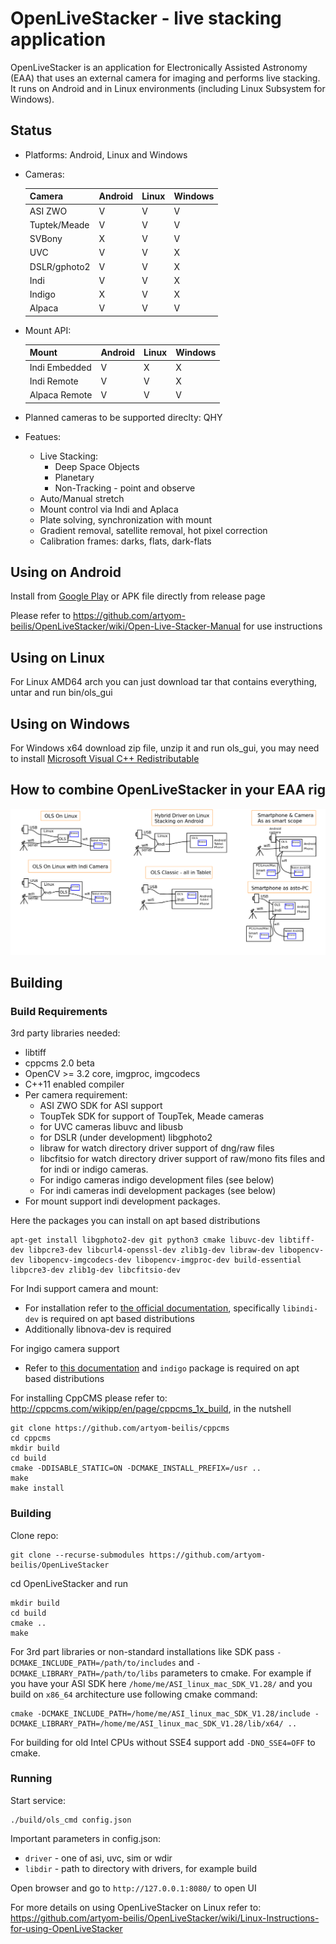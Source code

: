 # OpenLiveStacker - live stacking application

OpenLiveStacker is an application for Electronically Assisted Astronomy (EAA) that uses an external camera for imaging and performs live stacking. It runs on Android and in Linux environments (including Linux Subsystem for Windows).

## Status

- Platforms: Android, Linux and Windows
- Cameras:

    |Camera       | Android | Linux | Windows |
    |-------------|---------|-------|---------|
    |ASI ZWO      | V       | V     | V       |
    |Tuptek/Meade | V       | V     | V       |
    |SVBony       | X       | V     | V       |
    |UVC          | V       | V     | X       |
    |DSLR/gphoto2 | V       | V     | X       |
    |Indi         | V       | V     | X       |
    |Indigo       | X       | V     | X       |
    |Alpaca       | V       | V     | V       |
- Mount API:

    |Mount        | Android | Linux | Windows |
    |-------------|---------|-------|---------|
    |Indi Embedded| V       | X     | X       |
    |Indi Remote  | V       | V     | X       |
    |Alpaca Remote| V       | V     | V       |
- Planned cameras to be supported direclty: QHY
- Featues:
    - Live Stacking:
        - Deep Space Objects
        - Planetary
        - Non-Tracking - point and observe
    - Auto/Manual stretch
    - Mount control via Indi and Aplaca
    - Plate solving, synchronization with mount
    - Gradient removal, satellite removal, hot pixel correction
    - Calibration frames: darks, flats, dark-flats

## Using on Android

Install from [Google Play](https://play.google.com/store/apps/details?id=org.openlivestacker&hl=en) or APK file directly from release page

Please refer to <https://github.com/artyom-beilis/OpenLiveStacker/wiki/Open-Live-Stacker-Manual> for use instructions

## Using on Linux

For Linux AMD64 arch you can just download tar that contains everything, untar and run bin/ols_gui

## Using on Windows

For Windows x64 download zip file, unzip it and run ols_gui, you may need to install [Microsoft Visual C++ Redistributable](https://learn.microsoft.com/en-us/cpp/windows/latest-supported-vc-redist?view=msvc-170)

## How to combine OpenLiveStacker in your EAA rig

![RIG](https://github.com/artyom-beilis/OpenLiveStacker/blob/main/docs/connection-charts.png)

## Building

### Build Requirements

3rd party libraries needed:

- libtiff
- cppcms 2.0 beta
- OpenCV >= 3.2 core, imgproc, imgcodecs
- C++11 enabled compiler
- Per camera requirement:
    - ASI ZWO SDK for ASI support
    - ToupTek SDK for support of ToupTek, Meade cameras
    - for UVC cameras libuvc and libusb
    - for DSLR (under development) libgphoto2
    - libraw for watch directory driver support of dng/raw files
    - libcfitsio for watch directory driver support of raw/mono fits files and for indi or indigo cameras.
    - For indigo cameras indigo development files (see below)
    - For indi cameras indi development packages (see below)
- For mount support indi development packages.

Here the packages you can install on apt based distributions

    apt-get install libgphoto2-dev git python3 cmake libuvc-dev libtiff-dev libpcre3-dev libcurl4-openssl-dev zlib1g-dev libraw-dev libopencv-dev libopencv-imgcodecs-dev libopencv-imgproc-dev build-essential libpcre3-dev zlib1g-dev libcfitsio-dev

For Indi support camera and mount:

- For installation refer to [the official documentation](https://indilib.org/download.html), specifically `libindi-dev` is required on apt based distributions
- Additionally libnova-dev is required

For ingigo camera support

- Refer to [this documentation](https://www.indigo-astronomy.org/downloads.html) and `indigo` package is required on apt based distributions

For installing CppCMS please refer to: <http://cppcms.com/wikipp/en/page/cppcms_1x_build>, in the nutshell

    git clone https://github.com/artyom-beilis/cppcms
    cd cppcms
    mkdir build
    cd build
    cmake -DDISABLE_STATIC=ON -DCMAKE_INSTALL_PREFIX=/usr ..
    make
    make install
    

### Building

Clone repo:

    git clone --recurse-submodules https://github.com/artyom-beilis/OpenLiveStacker

cd OpenLiveStacker and run

    mkdir build
    cd build
    cmake ..
    make
    

For 3rd part libraries or non-standard installations like SDK pass `-DCMAKE_INCLUDE_PATH=/path/to/includes` and `-DCMAKE_LIBRARY_PATH=/path/to/libs` parameters to cmake. For example if you have your ASI SDK here `/home/me/ASI_linux_mac_SDK_V1.28/` and you build on `x86_64` architecture use following cmake command:

    cmake -DCMAKE_INCLUDE_PATH=/home/me/ASI_linux_mac_SDK_V1.28/include -DCMAKE_LIBRARY_PATH=/home/me/ASI_linux_mac_SDK_V1.28/lib/x64/ ..

For building for old Intel CPUs without SSE4 support add `-DNO_SSE4=OFF` to cmake.

### Running

Start service:

    ./build/ols_cmd config.json

Important parameters in config.json:

- `driver` - one of asi, uvc, sim or wdir 
- `libdir` - path to directory with drivers, for example build

Open browser and go to `http://127.0.0.1:8080/` to open UI

For more details on using OpenLiveStacker on Linux refer to: <https://github.com/artyom-beilis/OpenLiveStacker/wiki/Linux-Instructions-for-using-OpenLiveStacker>


